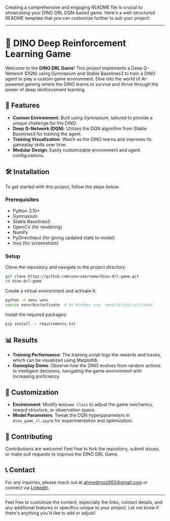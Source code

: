 Creating a comprehensive and engaging README file is crucial to showcasing your DINO DRL DQN-based game. Here's a well-structured README template that you can customize further to suit your project:

---

# 🦖 DINO Deep Reinforcement Learning Game

Welcome to the **DINO DRL Game**! This project implements a Deep Q-Network (DQN) using Gymnasium and Stable Baselines3 to train a DINO agent to play a custom game environment. Dive into the world of AI-powered gaming where the DINO learns to survive and thrive through the power of deep reinforcement learning.

## 🌟 Features

- **Custom Environment**: Built using Gymnasium, tailored to provide a unique challenge for the DINO.
- **Deep Q-Network (DQN)**: Utilizes the DQN algorithm from Stable Baselines3 for training the agent.
- **Training Visualization**: Watch as the DINO learns and improves its gameplay skills over time.
- **Modular Design**: Easily customizable environment and agent configurations.

## 🛠️ Installation

To get started with this project, follow the steps below:

### Prerequisites

- Python 3.10+
- Gymnasium
- Stable Baselines3
- OpenCV (for rendering)
- NumPy
- PyDirectInput (for giving updated state to model)
- mss (for screenshots)

### Setup

Clone the repository and navigate to the project directory:

```bash
git clone https://github.com/yourusername/dino-drl-game.git
cd dino-drl-game
```

Create a virtual environment and activate it:

```bash
python -m venv venv
source venv/bin/activate  # On Windows use `venv\Scripts\activate`
```

Install the required packages:

```bash
pip install -r requirements.txt
```

## 📊 Results

- **Training Performance**: The training script logs the rewards and losses, which can be visualized using Matplotlib.
- **Gameplay Demo**: Observe how the DINO evolves from random actions to intelligent decisions, navigating the game environment with increasing proficiency.

## 🧩 Customization

- **Environment**: Modify `WebGame Class` to adjust the game mechanics, reward structure, or observation space.
- **Model Parameters**: Tweak the DQN hyperparameters in `dino_game_rl.ipynb` for experimentation and optimization.

## 🤝 Contributing

Contributions are welcome! Feel free to fork the repository, submit issues, or make pull requests to improve the DINO DRL Game.

## 📞 Contact

For any inquiries, please reach out at ahmedmoiz962@gmail.com or connect via [LinkedIn](https://www.linkedin.com/in/moizahmed25/).

---

Feel free to customize the content, especially the links, contact details, and any additional features or specifics unique to your project. Let me know if there's anything you'd like to add or adjust!
